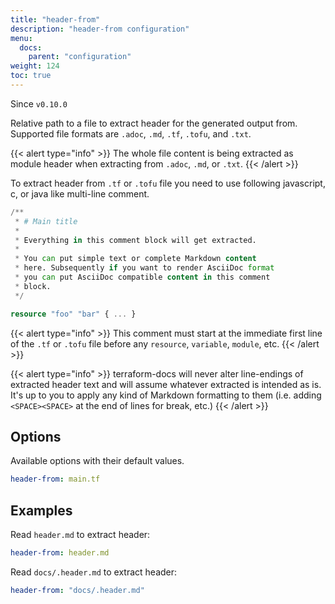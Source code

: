 ```yaml
---
title: "header-from"
description: "header-from configuration"
menu:
  docs:
    parent: "configuration"
weight: 124
toc: true
---
```


Since `v0.10.0`

Relative path to a file to extract header for the generated output from. Supported
file formats are `.adoc`, `.md`, `.tf`, `.tofu`, and `.txt`.

{{< alert type="info" >}}
The whole file content is being extracted as module header when extracting from
`.adoc`, `.md`, or `.txt`.
{{< /alert >}}

To extract header from `.tf` or `.tofu` file you need to use following javascript, c, or java
like multi-line comment.

```tf
/**
 * # Main title
 *
 * Everything in this comment block will get extracted.
 *
 * You can put simple text or complete Markdown content
 * here. Subsequently if you want to render AsciiDoc format
 * you can put AsciiDoc compatible content in this comment
 * block.
 */

resource "foo" "bar" { ... }
```

{{< alert type="info" >}}
This comment must start at the immediate first line of the `.tf` or `.tofu` file
before any `resource`, `variable`, `module`, etc.
{{< /alert >}}

{{< alert type="info" >}}
terraform-docs will never alter line-endings of extracted header text and will assume
whatever extracted is intended as is. It's up to you to apply any kind of Markdown
formatting to them (i.e. adding `<SPACE><SPACE>` at the end of lines for break, etc.)
{{< /alert >}}

## Options

Available options with their default values.

```yaml
header-from: main.tf
```

## Examples

Read `header.md` to extract header:

```yaml
header-from: header.md
```

Read `docs/.header.md` to extract header:

```yaml
header-from: "docs/.header.md"
```

